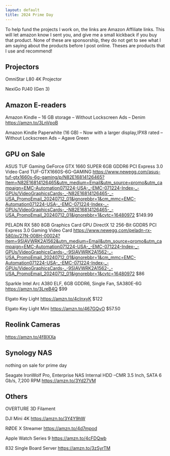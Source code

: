 ```yaml
---
layout: default
title: 2024 Prime Day
---
```

To help fund the projects I work on, the links are Amazon Affiliate links. 
This will let amazon know I sent you, and give me a small kickback if you buy that product. 
None of these are sponsorship, they do not get to see what I am saying about the products before I post online. 
Theses are products that I use and recommend!


## Projectors

OmniStar L80 4K Projector

NexiGo PJ40 (Gen 3)



## Amazon E-readers

Amazon Kindle – 16 GB storage – Without Lockscreen Ads – Denim
https://amzn.to/3LnVpoB

Amazon Kindle Paperwhite (16 GB) – Now with a larger display,IPX8 rated – Without Lockscreen Ads – Agave Green




## GPU on Sale

ASUS TUF Gaming GeForce GTX 1660 SUPER 6GB GDDR6 PCI Express 3.0 Video Card TUF-GTX1660S-6G-GAMING
https://www.newegg.com/asus-tuf-gtx1660s-6g-gaming/p/N82E16814126465?Item=N82E16814126465&utm_medium=Email&utm_source=promo&utm_campaign=EMC-Automation071224-USA-_-EMC-071224-Index-_-GPUs/VideoGraphicsCards-_-N82E16814126465-_-USA_PromoEmail_20240712_01&ignorebbr=1&cm_mmc=EMC-Automation071224-USA-_-EMC-071224-Index-_-GPUs/VideoGraphicsCards-_-N82E16814126465-_-USA_PromoEmail_20240712_01&ignorebbr=1&cvtc=16480972
$149.99

PELADN RX 580 8GB Graphics Card GPU DirectX 12 256-Bit GDDR5 PCI Express 3.0 Gaming Video Card
https://www.newegg.com/peladn-rx-580/p/27N-008H-00024?Item=9SIAVWRK2A1562&utm_medium=Email&utm_source=promo&utm_campaign=EMC-Automation071224-USA-_-EMC-071224-Index-_-GPUs/VideoGraphicsCards-_-9SIAVWRK2A1562-_-USA_PromoEmail_20240712_01&ignorebbr=1&cm_mmc=EMC-Automation071224-USA-_-EMC-071224-Index-_-GPUs/VideoGraphicsCards-_-9SIAVWRK2A1562-_-USA_PromoEmail_20240712_01&ignorebbr=1&cvtc=16480972
$86

Sparkle Intel Arc A380 ELF, 6GB GDDR6, Single Fan, SA380E-6G
https://amzn.to/3LreB4Q
$99

Elgato Key Light
https://amzn.to/4cInxyK
$122

Elgato Key Light Mini
https://amzn.to/467GQyO
$57.50

## Reolink Cameras

https://amzn.to/4f8IXXa

## Synology NAS
nothing on sale for prime day

Seagate IronWolf Pro, Enterprise NAS Internal HDD –CMR 3.5 Inch, SATA 6 Gb/s, 7,200 RPM
https://amzn.to/3Yd27VM


## Others

OVERTURE 3D Filament

DJI Mini 4K
https://amzn.to/3Y4Y9hW

RØDE X Streamer
https://amzn.to/4d7mpod

Apple Watch Series 9
https://amzn.to/4cFDQwb

832 Single Board Server
https://amzn.to/3zSyrTM
